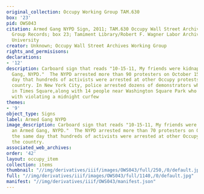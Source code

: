 ```yaml
---
original_collection: Occupy Working Group TAM.630
box: '23'
pid: OWS043
citation: Armed Gang NYPD Sign, 2011; TAM.630 Occupy Wall Street Archives Working
  Group Records; box 23; Tamiment Library/Robert F. Wagner Labor Archives, New York
  University
creator: Unknown; Occupy Wall Street Archives Working Group
rights_and_permisisons:
declarations:
- '12'
description: Carboard sign that reads "10-15-11, My friends were kidnapped by an Armed
  Gang, NYPD."  The NYPD arrested more than 90 protesters on October 15, the same
  day that hundreds of activists were arrested at other Occupy protests across the
  country. In New York City, police arrested dozens of demonstrators who gathered
  in Times Square,along with 14 people near Washington Square Park who were charged
  with violating a midnight curfew
themes:
- '9'
object_type: Signs
label: Armed Gang NYPD
image_description: Carboard sign that reads "10-15-11, My friends were kidnapped by
  an Armed Gang, NYPD."  The NYPD arrested more than 70 protesters on October 15,
  the same day that hundreds of activists were arrested at other Occupy protests across
  the country.
associated_web_archives:
order: '42'
layout: occupy_item
collection: items
thumbnail: "//img/derivatives/iiif/images/OWS043/full/250,/0/default.jpg"
full: "//img/derivatives/iiif/images/OWS043/full/1140,/0/default.jpg"
manifest: "//img/derivatives/iiif/OWS043/manifest.json"
---
```

